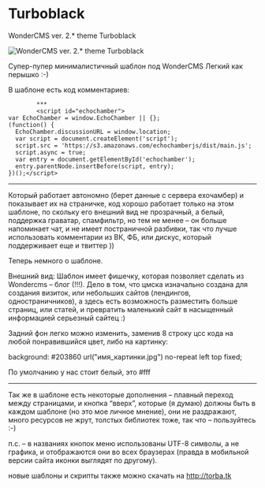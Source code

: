 # Turboblack
WonderCMS ver. 2.* theme Turboblack

![WonderCMS ver. 2.* theme Turboblack](http://t0rba.tk/turboblack_theme.jpg)

Супер-пупер минималистичный шаблон под WonderCMS 
Легкий как перышко :-)

В шаблоне есть код комментариев:

			***
			<script id="echochamber">
    var EchoChamber = window.EchoChamber || {};
    (function() {
      EchoChamber.discussionURL = window.location;
      var script = document.createElement('script');
      script.src = 'https://s3.amazonaws.com/echochamberjs/dist/main.js';
      script.async = true;
      var entry = document.getElementById('echochamber');
      entry.parentNode.insertBefore(script, entry);
    })();</script>

  ***

Который работает автономно (берет данные с сервера ехочамбер) и показывает их на страничке, код хорошо работает только на этом шаблоне, по скольку его внешний вид не прозрачный, а белый, поддержка граватар, спамфильтр, но тем не менее – он больше напоминает чат, и не имеет постраничной разбивки, так что лучше использовать комментарии из ВК, ФБ, или дискус, который поддерживает еще и твиттер ))

Теперь немного о шаблоне.

Внешний вид:
Шаблон имеет фишечку, которая позволяет сделать из Wondercms – блог (!!!). Дело в том, что цмска изначально создана для создания визиток, или небольших сайтов (лендингов, одностраничников), а здесь есть возможность разместить больше страниц, или статей, и превратить маленький сайт в насыщенный информацией серьезный сайтец :)

Задний фон легко можно изменить, заменив 8 строку цсс кода на любой понравившийся цвет, либо на картинку:

background: #203860 url("имя_картинки.jpg") no-repeat left top fixed;

По умолчанию у нас стоит белый, это #fff

_________________________________________________________________________

Так же в шаблоне есть некоторые дополнения – плавный переход между страницами, и кнопка “вверх”, которые (я думаю) должны быть в каждом шаблоне (но это мое личное мнение), они не раздражают, много ресурсов не жрут, толстых библиотек тоже, так что – пользуйтесь :-)

п.с. – в названиях кнопок меню использованы UTF-8 символы, а не графика, и отображаются они во всех браузерах (правда в мобильной версии сайта иконки выглядят по другому).

новые шаблоны и скрипты также можно скачать на http://torba.tk
